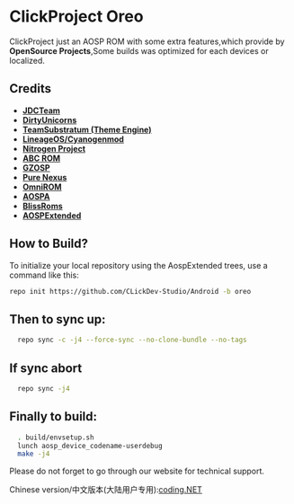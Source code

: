 ﻿﻿﻿ClickProject Oreo===========ClickProject just an AOSP ROM with some extra features,which provide by **OpenSource Projects**,Some builds was optimized for each devices or localized.Credits-------* [**JDCTeam**](https://github.com/AOSP-JF-MM)* [**DirtyUnicorns**](https://github.com/DirtyUnicorns)* [**TeamSubstratum (Theme Engine)**](https://github.com/Substratum)* [**LineageOS/Cyanogenmod**](https://github.com/LineageOS)* [**Nitrogen Project**](https://github.com/nitrogen-project)* [**ABC ROM**](https://github.com/ezio84)* [**GZOSP**](https://github.com/GZOSP)* [**Pure Nexus**](https://github.com/PureNexusProject)* [**OmniROM**](https://github.com/omnirom/)* [**AOSPA**](https://github.com/aospa/)* [**BlissRoms**](https://github.com/BlissRoms)* [**AOSPExtended**](https://github.com/AospExtended)How to Build?-------------To initialize your local repository using the AospExtended trees, use a command like this:```bashrepo init https://github.com/CLickDev-Studio/Android -b oreo```  Then to sync up:----------------```bash  repo sync -c -j4 --force-sync --no-clone-bundle --no-tags```If sync abort-----------------```bash  repo sync -j4```Finally to build:-----------------```bash  . build/envsetup.sh  lunch aosp_device_codename-userdebug  make -j4```Please do not forget to go through our website for technical support. Chinese version/中文版本(大陆用户专用):[coding.NET](https://git.coding.net/Zecozhang/ClickProject_manifest_CN.git)